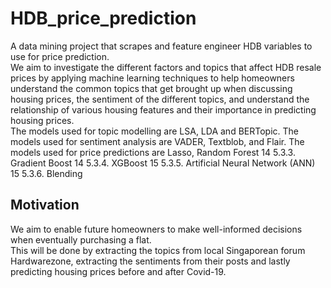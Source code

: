 # HDB_price_prediction
A data mining project that scrapes and feature engineer HDB variables to use for price prediction. <br>
We aim to investigate the different factors and topics that affect HDB resale prices by applying machine learning techniques to help homeowners understand the common topics that get brought up when discussing housing prices, the sentiment of the different topics, and understand the relationship of various housing features and their importance in predicting housing prices.<br>
The models used for topic modelling are LSA, LDA and BERTopic. The models used for sentiment analysis are VADER, Textblob, and Flair. The models used for price predictions are Lasso, Random Forest	14
5.3.3. Gradient Boost	14
5.3.4. XGBoost	15
5.3.5. Artificial Neural Network (ANN)	15
5.3.6. Blending



## Motivation

We aim to enable future homeowners to make well-informed decisions when eventually purchasing a flat.<br>
This will be done by extracting the topics from local Singaporean forum Hardwarezone, extracting the sentiments from their posts and lastly predicting housing prices before and after Covid-19.
